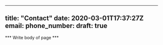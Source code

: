 
---
title: "Contact"
date: 2020-03-01T17:37:27Z
email: 
phone_number:
draft: true
---

*** Write body of page ***
